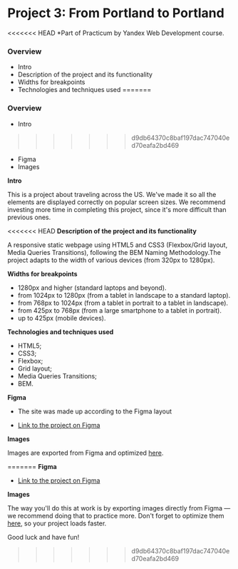 # Project 3: From Portland to Portland

<<<<<<< HEAD
*Part of Practicum by Yandex Web Development course.

### Overview
* Intro
* Description of the project and its functionality
* Widths for breakpoints
* Technologies and techniques used
=======
### Overview
* Intro
>>>>>>> d9db64370c8baf197dac747040ed70eafa2bd469
* Figma
* Images

**Intro**

This is a project about traveling across the US. We've made it so all the elements are displayed correctly on popular screen sizes. We recommend investing more time in completing this project, since it's more difficult than previous ones.

<<<<<<< HEAD
**Description of the project and its functionality**

A responsive static webpage using HTML5 and CSS3 (Flexbox/Grid layout, Media Queries Transitions), following the BEM Naming Methodology.The project adapts to the width of various devices (from 320px to 1280px).

**Widths for breakpoints**

- 1280px and higher (standard laptops and beyond).
- from 1024px to 1280px (from a tablet in landscape to a standard laptop).
- from 768px to 1024px (from a tablet in portrait to a tablet in landscape).
- from 425px to 768px (from a large smartphone to a tablet in portrait).
- up to 425px (mobile devices).

**Technologies and techniques used**

- HTML5;
- CSS3;
- Flexbox;
- Grid layout;
- Media Queries Transitions;
- BEM.

**Figma**

* The site was made up according to the Figma layout
- [Link to the project on Figma](https://www.figma.com/file/xM9rNsdK4iNcFJmDZho3Aw/Sprint-3%3A-From-Portland-to-Portland-%2F-desktop-%2B-mobile?node-id=500%3A0)

**Images**

Images are exported from Figma and optimized [here](https://tinypng.com/).


=======
**Figma**

* [Link to the project on Figma](https://www.figma.com/file/xM9rNsdK4iNcFJmDZho3Aw/Sprint-3%3A-From-Portland-to-Portland-%2F-desktop-%2B-mobile?node-id=500%3A0)

**Images**

The way you'll do this at work is by exporting images directly from Figma — we recommend doing that to practice more. Don't forget to optimize them [here](https://tinypng.com/), so your project loads faster. 

Good luck and have fun!
>>>>>>> d9db64370c8baf197dac747040ed70eafa2bd469
